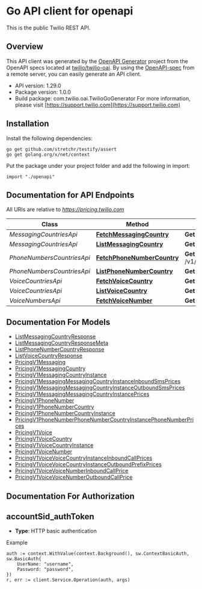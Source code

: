# Go API client for openapi

This is the public Twilio REST API.

## Overview
This API client was generated by the [OpenAPI Generator](https://openapi-generator.tech) project from the OpenAPI specs located at [twilio/twilio-oai](https://github.com/twilio/twilio-oai/tree/main/spec).  By using the [OpenAPI-spec](https://www.openapis.org/) from a remote server, you can easily generate an API client.

- API version: 1.29.0
- Package version: 1.0.0
- Build package: com.twilio.oai.TwilioGoGenerator
For more information, please visit [https://support.twilio.com](https://support.twilio.com)

## Installation

Install the following dependencies:

```shell
go get github.com/stretchr/testify/assert
go get golang.org/x/net/context
```

Put the package under your project folder and add the following in import:

```golang
import "./openapi"
```

## Documentation for API Endpoints

All URIs are relative to *https://pricing.twilio.com*

Class | Method | HTTP request | Description
------------ | ------------- | ------------- | -------------
*MessagingCountriesApi* | [**FetchMessagingCountry**](docs/MessagingCountriesApi.md#fetchmessagingcountry) | **Get** /v1/Messaging/Countries/{IsoCountry} | 
*MessagingCountriesApi* | [**ListMessagingCountry**](docs/MessagingCountriesApi.md#listmessagingcountry) | **Get** /v1/Messaging/Countries | 
*PhoneNumbersCountriesApi* | [**FetchPhoneNumberCountry**](docs/PhoneNumbersCountriesApi.md#fetchphonenumbercountry) | **Get** /v1/PhoneNumbers/Countries/{IsoCountry} | 
*PhoneNumbersCountriesApi* | [**ListPhoneNumberCountry**](docs/PhoneNumbersCountriesApi.md#listphonenumbercountry) | **Get** /v1/PhoneNumbers/Countries | 
*VoiceCountriesApi* | [**FetchVoiceCountry**](docs/VoiceCountriesApi.md#fetchvoicecountry) | **Get** /v1/Voice/Countries/{IsoCountry} | 
*VoiceCountriesApi* | [**ListVoiceCountry**](docs/VoiceCountriesApi.md#listvoicecountry) | **Get** /v1/Voice/Countries | 
*VoiceNumbersApi* | [**FetchVoiceNumber**](docs/VoiceNumbersApi.md#fetchvoicenumber) | **Get** /v1/Voice/Numbers/{Number} | 


## Documentation For Models

 - [ListMessagingCountryResponse](docs/ListMessagingCountryResponse.md)
 - [ListMessagingCountryResponseMeta](docs/ListMessagingCountryResponseMeta.md)
 - [ListPhoneNumberCountryResponse](docs/ListPhoneNumberCountryResponse.md)
 - [ListVoiceCountryResponse](docs/ListVoiceCountryResponse.md)
 - [PricingV1Messaging](docs/PricingV1Messaging.md)
 - [PricingV1MessagingCountry](docs/PricingV1MessagingCountry.md)
 - [PricingV1MessagingCountryInstance](docs/PricingV1MessagingCountryInstance.md)
 - [PricingV1MessagingMessagingCountryInstanceInboundSmsPrices](docs/PricingV1MessagingMessagingCountryInstanceInboundSmsPrices.md)
 - [PricingV1MessagingMessagingCountryInstanceOutboundSmsPrices](docs/PricingV1MessagingMessagingCountryInstanceOutboundSmsPrices.md)
 - [PricingV1MessagingMessagingCountryInstancePrices](docs/PricingV1MessagingMessagingCountryInstancePrices.md)
 - [PricingV1PhoneNumber](docs/PricingV1PhoneNumber.md)
 - [PricingV1PhoneNumberCountry](docs/PricingV1PhoneNumberCountry.md)
 - [PricingV1PhoneNumberCountryInstance](docs/PricingV1PhoneNumberCountryInstance.md)
 - [PricingV1PhoneNumberPhoneNumberCountryInstancePhoneNumberPrices](docs/PricingV1PhoneNumberPhoneNumberCountryInstancePhoneNumberPrices.md)
 - [PricingV1Voice](docs/PricingV1Voice.md)
 - [PricingV1VoiceCountry](docs/PricingV1VoiceCountry.md)
 - [PricingV1VoiceCountryInstance](docs/PricingV1VoiceCountryInstance.md)
 - [PricingV1VoiceNumber](docs/PricingV1VoiceNumber.md)
 - [PricingV1VoiceVoiceCountryInstanceInboundCallPrices](docs/PricingV1VoiceVoiceCountryInstanceInboundCallPrices.md)
 - [PricingV1VoiceVoiceCountryInstanceOutboundPrefixPrices](docs/PricingV1VoiceVoiceCountryInstanceOutboundPrefixPrices.md)
 - [PricingV1VoiceVoiceNumberInboundCallPrice](docs/PricingV1VoiceVoiceNumberInboundCallPrice.md)
 - [PricingV1VoiceVoiceNumberOutboundCallPrice](docs/PricingV1VoiceVoiceNumberOutboundCallPrice.md)


## Documentation For Authorization



## accountSid_authToken

- **Type**: HTTP basic authentication

Example

```golang
auth := context.WithValue(context.Background(), sw.ContextBasicAuth, sw.BasicAuth{
    UserName: "username",
    Password: "password",
})
r, err := client.Service.Operation(auth, args)
```

